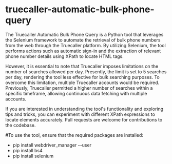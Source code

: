 # truecaller-automatic-bulk-phone-query

The Truecaller Automatic Bulk Phone Query is a Python tool that leverages the Selenium framework to automate the retrieval of bulk phone numbers from the web through the Truecaller platform. By utilizing Selenium, the tool performs actions such as automatic sign-in and the extraction of relevant phone number details using XPath to locate HTML tags.

However, it is essential to note that Truecaller imposes limitations on the number of searches allowed per day. Presently, the limit is set to 5 searches per day, rendering the tool less effective for bulk searching purposes. To overcome this limitation, multiple Truecaller accounts would be required. Previously, Truecaller permitted a higher number of searches within a specific timeframe, allowing continuous data fetching with multiple accounts.

If you are interested in understanding the tool's functionality and exploring tips and tricks, you can experiment with different XPath expressions to locate elements accurately. Pull requests are welcome for contributions to the codebase.

#To use the tool, ensure that the required packages are installed: 

- pip install webdriver_manager --user
- pip install bs4
- pip install selenium
